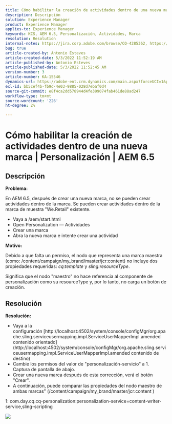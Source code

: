 ```yaml
---
title: Cómo habilitar la creación de actividades dentro de una nueva marca | Personalización | AEM 6.5
description: Descripción
solution: Experience Manager
product: Experience Manager
applies-to: Experience Manager
keywords: KCS, AEM 6.5, Personalización, Actividades, Marca
resolution: Resolution
internal-notes: https://jira.corp.adobe.com/browse/CQ-4285362, https://jira.corp.adobe.com/browse/CQ-4278366, https://daycare.day.com/content/home/ubs_cq/ubs_ch/fit_internet/214314.html#post0006
bug: true
article-created-by: Antonio Esteves
article-created-date: 5/3/2022 11:52:19 AM
article-published-by: Antonio Esteves
article-published-date: 5/3/2022 11:52:45 AM
version-number: 3
article-number: KA-15546
dynamics-url: https://adobe-ent.crm.dynamics.com/main.aspx?forceUCI=1&pagetype=entityrecord&etn=knowledgearticle&id=f1cba178-d7ca-ec11-a7b5-6045bd00db33
exl-id: bb5cef4b-fb9d-4e03-9885-028d7ebaf0d4
source-git-commit: e8f4ca2dd578944d4fe399074fab461de88ad247
workflow-type: tm+mt
source-wordcount: '226'
ht-degree: 2%

---
```


# Cómo habilitar la creación de actividades dentro de una nueva marca | Personalización | AEM 6.5

## Descripción


<b>Problema:</b>

En AEM 6.5, después de crear una nueva marca, no se pueden crear actividades dentro de la marca. Se pueden crear actividades dentro de la marca de muestra &quot;We.Retail&quot; existente.

- Vaya a /aem/start.html
- Open Personalization — Actividades
- Crear una marca
- Abra la nueva marca e intente crear una actividad




<b>Motivo:</b>

Debido a que falta un permiso, el nodo que representa una marca maestra (como: /content/campaign/my_brand/master/jcr:content) no incluye dos propiedades requeridas: *cq:template* y *sling:resourceType*.

Significa que el nodo &quot;maestro&quot; no hace referencia al componente de personalización como su resourceType y, por lo tanto, no carga un botón de creación.








## Resolución


<b>Resolución:</b>

- Vaya a la configuración [http://localhost:4502/system/console/configMgr/org.apache.sling.serviceusermapping.impl.ServiceUserMapperImpl.amended contenido orientado](http://localhost:4502/system/console/configMgr/org.apache.sling.serviceusermapping.impl.ServiceUserMapperImpl.amended contenido de destino)
- Cambie los permisos del valor de &quot;personalización-servicio&quot; a 1. Captura de pantalla de abajo.
- Crear una nueva marca después de esta corrección, verá el botón &quot;Crear&quot;.
- A continuación, puede comparar las propiedades del nodo maestro de ambas marcas&quot; (/content/campaign/my_brand/master/jcr:content )


1: com.day.cq.cq-personalization:personalization-service=content-writer-service,sling-scripting



![](https://adobe.sharepoint.com/sites/D365EntAttachments/knowledgearticle/How%20to%20enable%20creating%20Activities%20inside%20a%20new%20Brand%20-%20Personalization%20-%20AEM%206-5_19685F9AF794EA11A811000D3A303484/Activity_Brand_Create.jpg)
